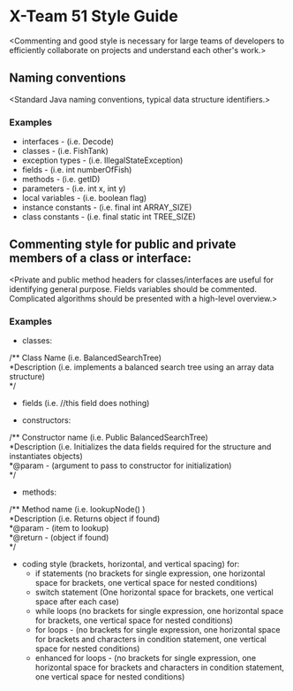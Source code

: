
# X-Team 51 Style Guide

<Commenting and good style is necessary for large teams of developers to efficiently collaborate on projects and understand each other's work.>

## Naming conventions

<Standard Java naming conventions, typical data structure identifiers.>

### Examples
* interfaces - (i.e. Decode)
* classes - (i.e. FishTank)
* exception types - (i.e. IllegalStateException)
* fields - (i.e. int numberOfFish)
* methods - (i.e. getID)
* parameters - (i.e. int x, int y)
* local variables - (i.e. boolean flag)
* instance constants - (i.e. final int ARRAY_SIZE)
* class constants - (i.e. final static int TREE_SIZE)

## Commenting style for public and private members of a class or interface:

<Private and public method headers for classes/interfaces are useful for identifying general purpose. Fields variables should be commented. Complicated algorithms should be presented with a high-level overview.>

### Examples

* classes:  

/** Class Name (i.e. BalancedSearchTree)  
*Description (i.e. implements a balanced search tree using an array data structure)  
*/  

* fields (i.e. //this field does nothing)  

* constructors:  

/** Constructor name (i.e. Public BalancedSearchTree)  
*Description (i.e. Initializes the data fields required for the structure and instantiates objects)  
*@param - (argument to pass to constructor for initialization)  
*/  

* methods:  

/** Method name (i.e. lookupNode() )  
*Description (i.e. Returns object if found)  
*@param - (item to lookup)  
*@return - (object if found)  
*/  

* coding style (brackets, horizontal, and vertical spacing) for:
  * if statements (no brackets for single expression, one horizontal space for brackets, one vertical space for nested conditions)
  * switch statement (One horizontal space for brackets, one vertical space after each case)
  * while loops (no brackets for single expression, one horizontal space for brackets, one vertical space for nested conditions)
  * for loops - (no brackets for single expression, one horizontal space for brackets and characters in condition statement, one vertical space for nested conditions)
  * enhanced for loops - (no brackets for single expression, one horizontal space for brackets and characters in condition statement, one vertical space for nested conditions)
